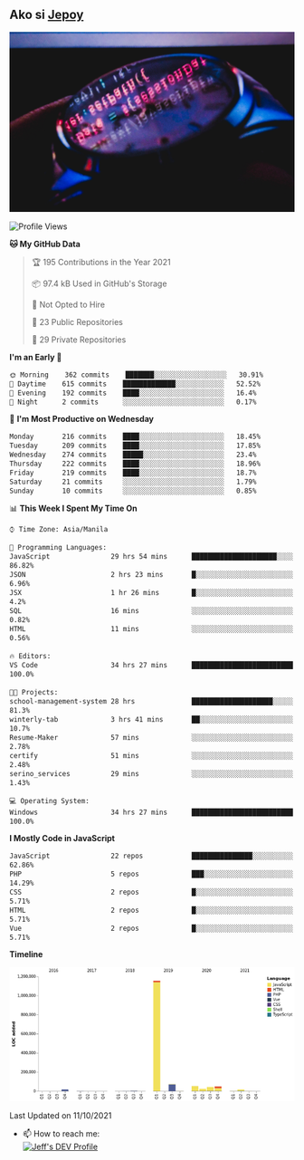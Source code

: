 ## Ako si [Jepoy](https://github.com/je-poy)
![je-poy-cover-img](imgs/cover.jpeg)

<!--START_SECTION:waka-->
![Profile Views](http://img.shields.io/badge/Profile%20Views-0-blue)

**🐱 My GitHub Data** 

> 🏆 195 Contributions in the Year 2021
 > 
> 📦 97.4 kB Used in GitHub's Storage 
 > 
> 🚫 Not Opted to Hire
 > 
> 📜 23 Public Repositories 
 > 
> 🔑 29 Private Repositories  
 > 
**I'm an Early 🐤** 

```text
🌞 Morning    362 commits    ███████░░░░░░░░░░░░░░░░░░   30.91% 
🌆 Daytime    615 commits    █████████████░░░░░░░░░░░░   52.52% 
🌃 Evening    192 commits    ████░░░░░░░░░░░░░░░░░░░░░   16.4% 
🌙 Night      2 commits      ░░░░░░░░░░░░░░░░░░░░░░░░░   0.17%

```
📅 **I'm Most Productive on Wednesday** 

```text
Monday       216 commits    ████░░░░░░░░░░░░░░░░░░░░░   18.45% 
Tuesday      209 commits    ████░░░░░░░░░░░░░░░░░░░░░   17.85% 
Wednesday    274 commits    █████░░░░░░░░░░░░░░░░░░░░   23.4% 
Thursday     222 commits    ████░░░░░░░░░░░░░░░░░░░░░   18.96% 
Friday       219 commits    ████░░░░░░░░░░░░░░░░░░░░░   18.7% 
Saturday     21 commits     ░░░░░░░░░░░░░░░░░░░░░░░░░   1.79% 
Sunday       10 commits     ░░░░░░░░░░░░░░░░░░░░░░░░░   0.85%

```


📊 **This Week I Spent My Time On** 

```text
⌚︎ Time Zone: Asia/Manila

💬 Programming Languages: 
JavaScript               29 hrs 54 mins      █████████████████████░░░░   86.82% 
JSON                     2 hrs 23 mins       █░░░░░░░░░░░░░░░░░░░░░░░░   6.96% 
JSX                      1 hr 26 mins        █░░░░░░░░░░░░░░░░░░░░░░░░   4.2% 
SQL                      16 mins             ░░░░░░░░░░░░░░░░░░░░░░░░░   0.82% 
HTML                     11 mins             ░░░░░░░░░░░░░░░░░░░░░░░░░   0.56%

🔥 Editors: 
VS Code                  34 hrs 27 mins      █████████████████████████   100.0%

🐱‍💻 Projects: 
school-management-system 28 hrs              ████████████████████░░░░░   81.3% 
winterly-tab             3 hrs 41 mins       ██░░░░░░░░░░░░░░░░░░░░░░░   10.7% 
Resume-Maker             57 mins             ░░░░░░░░░░░░░░░░░░░░░░░░░   2.78% 
certify                  51 mins             ░░░░░░░░░░░░░░░░░░░░░░░░░   2.48% 
serino_services          29 mins             ░░░░░░░░░░░░░░░░░░░░░░░░░   1.43%

💻 Operating System: 
Windows                  34 hrs 27 mins      █████████████████████████   100.0%

```

**I Mostly Code in JavaScript** 

```text
JavaScript               22 repos            ███████████████░░░░░░░░░░   62.86% 
PHP                      5 repos             ███░░░░░░░░░░░░░░░░░░░░░░   14.29% 
CSS                      2 repos             █░░░░░░░░░░░░░░░░░░░░░░░░   5.71% 
HTML                     2 repos             █░░░░░░░░░░░░░░░░░░░░░░░░   5.71% 
Vue                      2 repos             █░░░░░░░░░░░░░░░░░░░░░░░░   5.71%

```


**Timeline**

![Chart not found](https://raw.githubusercontent.com/je-poy/je-poy/main/charts/bar_graph.png) 


 Last Updated on 11/10/2021
<!--END_SECTION:waka-->

- 📫 How to reach me: <br />
[<img src="https://d2fltix0v2e0sb.cloudfront.net/dev-badge.svg" width="50" alt="Jeff's DEV Profile" />](https://dev.to/jepoy)
<!--
**je-poy/je-poy** is a ✨ _special_ ✨ repository because its `README.md` (this file) appears on your GitHub profile.

Here are some ideas to get you started:

- 🔭 I’m currently working on ...
- 🌱 I’m currently learning ...
- 👯 I’m looking to collaborate on ...
- 🤔 I’m looking for help with ...
- 💬 Ask me about ...

- 😄 Pronouns: ...
- ⚡ Fun fact: ...
-->
